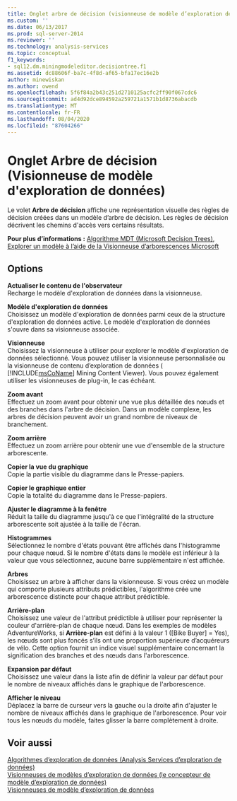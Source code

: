 ```yaml
---
title: Onglet arbre de décision (visionneuse de modèle d’exploration de données) | Microsoft Docs
ms.custom: ''
ms.date: 06/13/2017
ms.prod: sql-server-2014
ms.reviewer: ''
ms.technology: analysis-services
ms.topic: conceptual
f1_keywords:
- sql12.dm.miningmodeleditor.decisiontree.f1
ms.assetid: dc88606f-ba7c-4f8d-af65-bfa17ec16e2b
author: minewiskan
ms.author: owend
ms.openlocfilehash: 5f6f84a2b43c251d2710125acfc2ff90f067cdc6
ms.sourcegitcommit: ad4d92dce894592a259721a1571b1d8736abacdb
ms.translationtype: MT
ms.contentlocale: fr-FR
ms.lasthandoff: 08/04/2020
ms.locfileid: "87604266"
---
```

# <a name="decision-tree-tab-mining-model-viewer"></a>Onglet Arbre de décision (Visionneuse de modèle d'exploration de données)
  Le volet **Arbre de décision** affiche une représentation visuelle des règles de décision créées dans un modèle d’arbre de décision. Les règles de décision décrivent les chemins d'accès vers certains résultats.  
  
 **Pour plus d’informations :** [Algorithme MDT (Microsoft Decision Trees)](data-mining/microsoft-decision-trees-algorithm.md), [Explorer un modèle à l’aide de la Visionneuse d’arborescences Microsoft](data-mining/browse-a-model-using-the-microsoft-tree-viewer.md)  
  
## <a name="options"></a>Options  
 **Actualiser le contenu de l'observateur**  
 Recharge le modèle d'exploration de données dans la visionneuse.  
  
 **Modèle d'exploration de données**  
 Choisissez un modèle d'exploration de données parmi ceux de la structure d'exploration de données active. Le modèle d'exploration de données s'ouvre dans sa visionneuse associée.  
  
 **Visionneuse**  
 Choisissez la visionneuse à utiliser pour explorer le modèle d'exploration de données sélectionné. Vous pouvez utiliser la visionneuse personnalisée ou la visionneuse de contenu d’exploration de données ( [!INCLUDE[msCoName](../includes/msconame-md.md)] Mining Content Viewer). Vous pouvez également utiliser les visionneuses de plug-in, le cas échéant.  
  
 **Zoom avant**  
 Effectuez un zoom avant pour obtenir une vue plus détaillée des nœuds et des branches dans l'arbre de décision. Dans un modèle complexe, les arbres de décision peuvent avoir un grand nombre de niveaux de branchement.  
  
 **Zoom arrière**  
 Effectuez un zoom arrière pour obtenir une vue d'ensemble de la structure arborescente.  
  
 **Copier la vue du graphique**  
 Copie la partie visible du diagramme dans le Presse-papiers.  
  
 **Copier le graphique entier**  
 Copie la totalité du diagramme dans le Presse-papiers.  
  
 **Ajuster le diagramme à la fenêtre**  
 Réduit la taille du diagramme jusqu'à ce que l'intégralité de la structure arborescente soit ajustée à la taille de l'écran.  
  
 **Histogrammes**  
 Sélectionnez le nombre d'états pouvant être affichés dans l'histogramme pour chaque nœud. Si le nombre d'états dans le modèle est inférieur à la valeur que vous sélectionnez, aucune barre supplémentaire n'est affichée.  
  
 **Arbres**  
 Choisissez un arbre à afficher dans la visionneuse. Si vous créez un modèle qui comporte plusieurs attributs prédictibles, l'algorithme crée une arborescence distincte pour chaque attribut prédictible.  
  
 **Arrière-plan**  
 Choisissez une valeur de l'attribut prédictible à utiliser pour représenter la couleur d'arrière-plan de chaque nœud. Dans les exemples de modèles AdventureWorks, si **Arrière-plan** est défini à la valeur 1 ([Bike Buyer] = Yes), les nœuds sont plus foncés s’ils ont une proportion supérieure d’acquéreurs de vélo. Cette option fournit un indice visuel supplémentaire concernant la signification des branches et des nœuds dans l'arborescence.  
  
 **Expansion par défaut**  
 Choisissez une valeur dans la liste afin de définir la valeur par défaut pour le nombre de niveaux affichés dans le graphique de l'arborescence.  
  
 **Afficher le niveau**  
 Déplacez la barre de curseur vers la gauche ou la droite afin d'ajuster le nombre de niveaux affichés dans le graphique de l'arborescence. Pour voir tous les nœuds du modèle, faites glisser la barre complètement à droite.  
  
## <a name="see-also"></a>Voir aussi  
 [Algorithmes d’exploration de données &#40;Analysis Services d’exploration de données&#41;](data-mining/data-mining-algorithms-analysis-services-data-mining.md)   
 [Visionneuses de modèles d’exploration de données &#40;le concepteur de modèle d’exploration de données&#41;](mining-model-viewers-data-mining-model-designer.md)   
 [Visionneuses de modèle d’exploration de données](data-mining/data-mining-model-viewers.md)  
  
  
